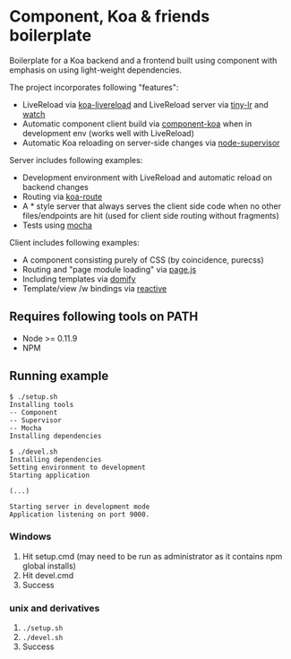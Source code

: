 # Component, Koa & friends boilerplate

Boilerplate for a Koa backend and a frontend built using component with emphasis on using light-weight dependencies.

The project incorporates following "features":
* LiveReload via [koa-livereload](https://github.com/yosuke-furukawa/koa-livereload) and LiveReload server via [tiny-lr](https://github.com/mklabs/tiny-lr) and [watch](https://github.com/mikeal/watch)
* Automatic component client build via [component-koa](https://github.com/component/koa.js) when in development env (works well with LiveReload)
* Automatic Koa reloading on server-side changes via [node-supervisor](https://github.com/isaacs/node-supervisor/)

Server includes following examples:
* Development environment with LiveReload and automatic reload on backend changes
* Routing via [koa-route](https://github.com/koajs/route)
* A * style server that always serves the client side code when no other files/endpoints are hit (used for client side routing without fragments)
* Tests using [mocha](http://visionmedia.github.io/mocha/)

Client includes following examples:
* A component consisting purely of CSS (by coincidence, purecss)
* Routing and "page module loading" via [page.js](https://github.com/visionmedia/page.js)
* Including templates via [domify](https://github.com/component/domify)
* Template/view /w bindings via [reactive](https://github.com/component/reactive)

## Requires following tools on PATH
* Node >= 0.11.9
* NPM

## Running example

    $ ./setup.sh
    Installing tools
    -- Component
    -- Supervisor
    -- Mocha
    Installing dependencies
    
    $ ./devel.sh
    Installing dependencies
    Setting environment to development
    Starting application
    
    (...)
    
    Starting server in development mode
    Application listening on port 9000.

### Windows
1. Hit setup.cmd (may need to be run as administrator as it contains npm global installs)
1. Hit devel.cmd
1. Success

### unix and derivatives
1. `./setup.sh`
1. `./devel.sh`
1. Success
